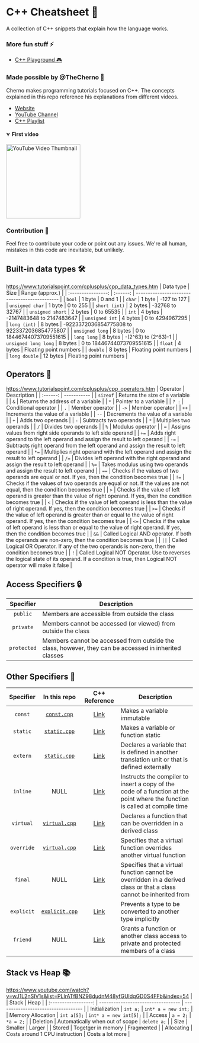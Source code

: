 # C++ Cheatsheet 📜
A collection of C++ snippets that explain how the language works.

### More fun stuff ⚡
- [C++ Playground 🎮](https://github.com/kubgus/cpp-playground)

### Made possible by @TheCherno 🚀
Cherno makes programming tutorials focused on C++. The concepts explained in this repo reference his explanations from different videos.
- [Website](https://thecherno.com/)
- [YouTube Channel](https://www.youtube.com/@TheCherno)
- [C++ Playlist](https://www.youtube.com/playlist?list=PLlrATfBNZ98dudnM48yfGUldqGD0S4FFb)

#### <img src="https://upload.wikimedia.org/wikipedia/commons/e/ef/Youtube_logo.png?20220706172052" alt="YouTube logo" height="12"> First video
<a href="https://www.youtube.com/watch?v=18c3MTX0PK0&list=PLlrATfBNZ98dudnM48yfGUldqGD0S4FFb"><img src="https://i3.ytimg.com/vi/18c3MTX0PK0/maxresdefault.jpg" alt="YouTube Video Thumbnail" width="200"></a>

### Contribution 🤝
Feel free to contribute your code or point out any issues. We're all human, mistakes in this code are inevitable, but unlikely.

## Built-in data types 🛠️
https://www.tutorialspoint.com/cplusplus/cpp_data_types.htm
| Data type          | Size     | Range (approx.)                               |
| :----------------: | :------: | --------------------------------------------- |
| `bool`               | 1 byte   | 0 and 1                                       |
| `char`               | 1 byte   | -127 to 127                                   |
| `unsigned char`      | 1 byte   | 0 to 255                                      |
| `short (int)`        | 2 bytes  | -32768 to 32767                               |
| `unsigned short`     | 2 bytes  | 0 to 65535                                    |
| `int`                | 4 bytes  | -2147483648 to 2147483647                     |
| `unsigned int`       | 4 bytes  | 0 to 4294967295                               |
| `long (int)`         | 8 bytes  | -9223372036854775808 to 9223372036854775807   |
| `unsigned long`      | 8 bytes  | 0 to 18446744073709551615                     |
| `long long`          | 8 bytes  | -(2^63) to (2^63)-1                           |
| `unsigned long long` | 8 bytes  | 0 to 18446744073709551615                     |
| `float`              | 4 bytes  | Floating point numbers                        |
| `double`             | 8 bytes  | Floating point numbers                        |
| `long double`        | 12 bytes | Floating point numbers                        |

## Operators 🧮
https://www.tutorialspoint.com/cplusplus/cpp_operators.htm
| Operator | Description |
| :------: | ----------- |
| `sizeof` | Returns the size of a variable |
| `&` | Returns the address of a variable |
| `*` | Pointer to a variable |
| `? :` | Conditional operator |
| `.` | Member operator |
| `->` | Member operator |
| `++` | Increments the value of a variable |
| `--` | Decrements the value of a variable |
| `+` | Adds two operands |
| `-` | Subtracts two operands |
| `*` | Multiplies two operands |
| `/` | Divides two operands |
| `%` | Modulus operator |
| `=` | Assigns values from right side operands to left side operand |
| `+=` | Adds right operand to the left operand and assign the result to left operand |
| `-=` | Subtracts right operand from the left operand and assign the result to left operand |
| `*=` | Multiplies right operand with the left operand and assign the result to left operand |
| `/=` | Divides left operand with the right operand and assign the result to left operand |
| `%=` | Takes modulus using two operands and assign the result to left operand |
| `==` | Checks if the values of two operands are equal or not. If yes, then the condition becomes true |
| `!=` | Checks if the values of two operands are equal or not. If the values are not equal, then the condition becomes true |
| `>` | Checks if the value of left operand is greater than the value of right operand. If yes, then the condition becomes true |
| `<` | Checks if the value of left operand is less than the value of right operand. If yes, then the condition becomes true |
| `>=` | Checks if the value of left operand is greater than or equal to the value of right operand. If yes, then the condition becomes true |
| `<=` | Checks if the value of left operand is less than or equal to the value of right operand. If yes, then the condition becomes true |
| `&&` | Called Logical AND operator. If both the operands are non-zero, then the condition becomes true |
| `||` | Called Logical OR Operator. If any of the two operands is non-zero, then the condition becomes true |
| `!` | Called Logical NOT Operator. Use to reverses the logical state of its operand. If a condition is true, then Logical NOT operator will make it false |

## Access Specifiers 🔒
| Specifier | Description |
| :-------: | ----------- |
| `public` | Members are accessible from outside the class |
| `private` | Members cannot be accessed (or viewed) from outside the class |
| `protected` | Members cannot be accessed from outside the class, however, they can be accessed in inherited classes |

## Other Specifiers 📌
| Specifier | In this repo | C++ Reference | Description |
| :-------: | :-----: | :-----------------: | ----------- |
| `const` | [`const.cpp`](https://github.com/kubgus/cpp-cheatsheet/blob/main/const.cpp) | [Link](https://en.cppreference.com/w/cpp/language/cv) | Makes a variable immutable |
| `static` | [`static.cpp`](https://github.com/kubgus/cpp-cheatsheet/blob/main/static.cpp) | [Link](https://en.cppreference.com/w/cpp/keyword/static) | Makes a variable or function static |
| `extern` | [`static.cpp`](https://github.com/kubgus/cpp-cheatsheet/blob/main/static.cpp) | [Link](https://en.cppreference.com/w/cpp/keyword/extern) | Declares a variable that is defined in another translation unit or that is defined externally |
| `inline` | NULL | [Link](https://en.cppreference.com/w/cpp/language/inline) | Instructs the compiler to insert a copy of the code of a function at the point where the function is called at compile time |
| `virtual` | [`virtual.cpp`](https://github.com/kubgus/cpp-cheatsheet/blob/main/virtual.cpp) | [Link](https://en.cppreference.com/w/cpp/language/virtual) | Declares a function that can be overridden in a derived class |
| `override` | [`virtual.cpp`](https://github.com/kubgus/cpp-cheatsheet/blob/main/virtual.cpp) | [Link](https://en.cppreference.com/w/cpp/language/override) | Specifies that a virtual function overrides another virtual function |
| `final` | NULL | [Link](https://en.cppreference.com/w/cpp/language/final) | Specifies that a virtual function cannot be overridden in a derived class or that a class cannot be inherited from |
| `explicit` | [`explicit.cpp`](https://github.com/kubgus/cpp-cheatsheet/blob/main/explicit.cpp) | [Link](https://en.cppreference.com/w/cpp/language/explicit) | Prevents a type to be converted to another type implicitly |
| `friend` | NULL | [Link](https://en.cppreference.com/w/cpp/language/friend) | Grants a function or another class access to private and protected members of a class |

## Stack vs Heap 📚
https://www.youtube.com/watch?v=wJ1L2nSIV1s&list=PLlrATfBNZ98dudnM48yfGUldqGD0S4FFb&index=54
|                      | Stack                              | Heap                                |
| :------------------: | ---------------------------------- | ----------------------------------- |
| Initialization       | `int a;`                           | `int* a = new int;`                 |
| Memory Allocation    | `int a[5];`                        | `int* a = new int[5];`              |
| Access               | `a = 2;`                           | `*a = 2;`                           |
| Deletion             | Automatically when out of scope    | `delete a;`                         |
| Size                 | Smaller                            | Larger                              |
| Stored               | Togetger in memory                 | Fragmented                          |
| Allocating           | Costs around 1 CPU instruction     | Costs a lot more                    |
